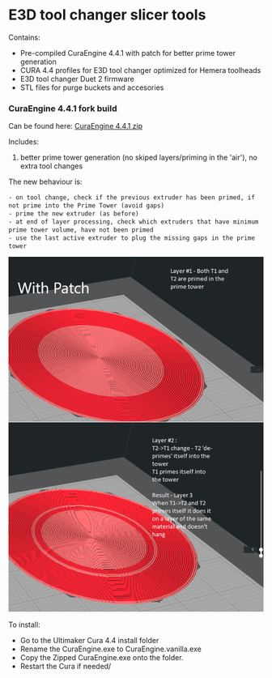 E3D tool changer slicer tools
===================================

Contains:
- Pre-compiled CuraEngine 4.4.1 with patch for better prime tower generation
- CURA 4.4 profiles for E3D tool changer optimized for Hemera toolheads
- E3D tool changer Duet 2 firmware
- STL files for purge buckets and accesories

### CuraEngine 4.4.1 fork build
Can be found here:
[CuraEngine 4.4.1 zip](https://github.com/mkudzia84/e3d-toolchanger-profiles/blob/master/e3dtc-hemera-fw-config-reprap-2.05-07012020.zip)

Includes:
1. better prime tower generation (no skiped layers/priming in the 'air'), no extra tool changes

The new behaviour is:
```
- on tool change, check if the previous extruder has been primed, if not prime into the Prime Tower (avoid gaps)
- prime the new extruder (as before)
- at end of layer processing, check which extruders that have minimum prime tower volume, have not been primed
- use the last active extruder to plug the missing gaps in the prime tower
```

![Behaviour After Patch](https://github.com/mkudzia84/e3d-toolchanger-profiles/blob/master/after_patch.png)

To install:
- Go to the Ultimaker Cura 4.4 install folder
- Rename the CuraEngine.exe to CuraEngine.vanilla.exe
- Copy the Zipped CuraEngine.exe onto the folder.
- Restart the Cura if needed/
